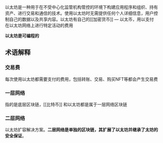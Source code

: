 以太坊是一种用于在不受中心化监管机构管控的环境下构建应用程序和组织、持有资产、进行交易和通信的技术。使用以太坊时无需提供任何个人详细信息，用户控制自己的数据以及共享内容。以太坊有自己的[[加密货币]] — 以太币，用以支付在以太坊网络上进行特定活动的费用

**以太坊是可编程的**



## 术语解释

### 交易费
每次使用以太坊都需要支付的费用，包括转账、交易、购买NFT等都会产生交易费

### 一层网络
指的是底层区块链，[[比特币]] 和以太坊都是属于一层网络区块链

### 二层网络
以太坊扩容解决方案。**二层网络是单独的区块链，其扩展了以太坊并继承了太坊的安全保证**。